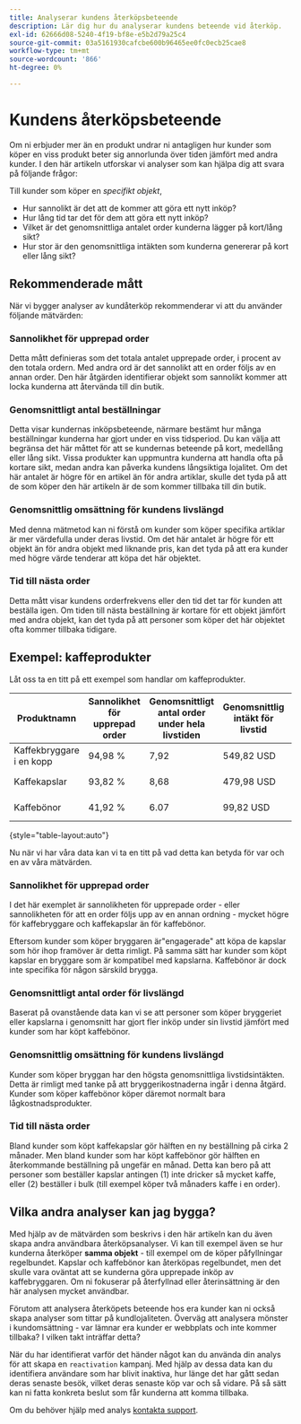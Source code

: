 ```yaml
---
title: Analyserar kundens återköpsbeteende
description: Lär dig hur du analyserar kundens beteende vid återköp.
exl-id: 62666d08-5240-4f19-bf8e-e5b2d79a25c4
source-git-commit: 03a5161930cafcbe600b96465ee0fc0ecb25cae8
workflow-type: tm+mt
source-wordcount: '866'
ht-degree: 0%

---
```


# Kundens återköpsbeteende

Om ni erbjuder mer än en produkt undrar ni antagligen hur kunder som köper en viss produkt beter sig annorlunda över tiden jämfört med andra kunder. I den här artikeln utforskar vi analyser som kan hjälpa dig att svara på följande frågor:

Till kunder som köper en *specifikt objekt*,

* Hur sannolikt är det att de kommer att göra ett nytt inköp?
* Hur lång tid tar det för dem att göra ett nytt inköp?
* Vilket är det genomsnittliga antalet order kunderna lägger på kort/lång sikt?
* Hur stor är den genomsnittliga intäkten som kunderna genererar på kort eller lång sikt?

## Rekommenderade mått

När vi bygger analyser av kundåterköp rekommenderar vi att du använder följande mätvärden:

### Sannolikhet för upprepad order

Detta mått definieras som det totala antalet upprepade order, i procent av den totala ordern. Med andra ord är det sannolikt att en order följs av en annan order. Den här åtgärden identifierar objekt som sannolikt kommer att locka kunderna att återvända till din butik.

### Genomsnittligt antal beställningar

Detta visar kundernas inköpsbeteende, närmare bestämt hur många beställningar kunderna har gjort under en viss tidsperiod. Du kan välja att begränsa det här måttet för att se kundernas beteende på kort, medellång eller lång sikt. Vissa produkter kan uppmuntra kunderna att handla ofta på kortare sikt, medan andra kan påverka kundens långsiktiga lojalitet. Om det här antalet är högre för en artikel än för andra artiklar, skulle det tyda på att de som köper den här artikeln är de som kommer tillbaka till din butik.

### Genomsnittlig omsättning för kundens livslängd

Med denna mätmetod kan ni förstå om kunder som köper specifika artiklar är mer värdefulla under deras livstid. Om det här antalet är högre för ett objekt än för andra objekt med liknande pris, kan det tyda på att era kunder med högre värde tenderar att köpa det här objektet.

### Tid till nästa order

Detta mått visar kundens orderfrekvens eller den tid det tar för kunden att beställa igen. Om tiden till nästa beställning är kortare för ett objekt jämfört med andra objekt, kan det tyda på att personer som köper det här objektet ofta kommer tillbaka tidigare.

## Exempel: kaffeprodukter

Låt oss ta en titt på ett exempel som handlar om kaffeprodukter.

| **Produktnamn** | **Sannolikhet för upprepad order** | **Genomsnittligt antal order under hela livstiden** | **Genomsnittlig intäkt för livstid** | **Mediantid till nästa order** |
|-----|-----|-----|-----|-----|
| Kaffekbryggare i en kopp | 94,98 % | 7,92 | 549,82 USD | 57.01 dagar |
| Kaffekapslar | 93,82 % | 8,68 | 479,98 USD | 63.48 dagar |
| Kaffebönor | 41,92 % | 6.07 | 99,82 USD | 27.31 dagar |

{style=&quot;table-layout:auto&quot;}

Nu när vi har våra data kan vi ta en titt på vad detta kan betyda för var och en av våra mätvärden.

### Sannolikhet för upprepad order

I det här exemplet är sannolikheten för upprepade order - eller sannolikheten för att en order följs upp av en annan ordning - mycket högre för kaffebryggare och kaffekapslar än för kaffebönor.

Eftersom kunder som köper bryggaren är&quot;engagerade&quot; att köpa de kapslar som hör ihop framöver är detta rimligt. På samma sätt har kunder som köpt kapslar en bryggare som är kompatibel med kapslarna. Kaffebönor är dock inte specifika för någon särskild brygga.

### Genomsnittligt antal order för livslängd

Baserat på ovanstående data kan vi se att personer som köper bryggeriet eller kapslarna i genomsnitt har gjort fler inköp under sin livstid jämfört med kunder som har köpt kaffebönor.

### Genomsnittlig omsättning för kundens livslängd

Kunder som köper bryggan har den högsta genomsnittliga livstidsintäkten. Detta är rimligt med tanke på att bryggerikostnaderna ingår i denna åtgärd. Kunder som köper kaffebönor köper däremot normalt bara lågkostnadsprodukter.

### Tid till nästa order

Bland kunder som köpt kaffekapslar gör hälften en ny beställning på cirka 2 månader. Men bland kunder som har köpt kaffebönor gör hälften en återkommande beställning på ungefär en månad. Detta kan bero på att personer som beställer kapslar antingen (1) inte dricker så mycket kaffe, eller (2) beställer i bulk (till exempel köper två månaders kaffe i en order).

## Vilka andra analyser kan jag bygga?

Med hjälp av de mätvärden som beskrivs i den här artikeln kan du även skapa andra användbara återköpsanalyser. Vi kan till exempel även se hur kunderna återköper **samma objekt** - till exempel om de köper påfyllningar regelbundet. Kapslar och kaffebönor kan återköpas regelbundet, men det skulle vara oväntat att se kunderna göra upprepade inköp av kaffebryggaren. Om ni fokuserar på återfyllnad eller återinsättning är den här analysen mycket användbar.

Förutom att analysera återköpets beteende hos era kunder kan ni också skapa analyser som tittar på kundlojaliteten. Överväg att analysera mönster i kundomsättning - var lämnar era kunder er webbplats och inte kommer tillbaka? I vilken takt inträffar detta?

När du har identifierat varför det händer något kan du använda din analys för att skapa en `reactivation` kampanj. Med hjälp av dessa data kan du identifiera användare som har blivit inaktiva, hur länge det har gått sedan deras senaste besök, vilket deras senaste köp var och så vidare. På så sätt kan ni fatta konkreta beslut som får kunderna att komma tillbaka.

Om du behöver hjälp med analys [kontakta support](../../guide-overview.md).
